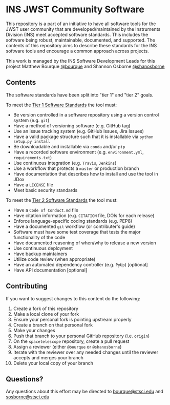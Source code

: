 # INS JWST Community Software

This repository is a part of an initiative to have all software tools for the JWST user community that are developed/maintained by the Instruments Division (INS) meet accepted software standards. This includes the software being robust, maintainable, documented, and supported. The contents of this repository aims to describe these standards for the INS software tools and encourage a common approach across projects.

This work is managed by the INS Software Development Leads for this project Matthew Bourque [@bourque](https://github.com/bourque) and Shannon Osborne [@shanosborne](https://github.com/shanosborne)

## Contents

The software standards have been split into "tier 1" and "tier 2" goals.

To meet the [Tier 1 Software Standards](tier1_standards/README.md) the tool must:
- Be version controlled in a software repository using a version control system (e.g. ``git``)
- Have a method of versioning software (e.g. GitHub tag)
- Use an issue tracking system (e.g. GitHub Issues, Jira Issues)
- Have a valid package structure such that it is installable via ``python setup.py install``
- Be downloadable and installable via ``conda`` and/or ``pip``
- Have a recorded software environment (e.g. ``environment.yml``, ``requirements.txt``)
- Use continuous integration (e.g. ``Travis``, ``Jenkins``)
- Use a workflow that protects a ``master`` or production branch
- Have documentation that describes how to install and use the tool in JDox
- Have a ``LICENSE`` file
- Meet basic security standards

To meet the [Tier 2 Software Standards](tier2_standards/README.md) the tool must:
- Have a ``Code of Conduct.md`` file
- Have citation information (e.g. ``CITATION`` file, DOIs for each release)
- Enforce language-specific coding standards (e.g. PEP8)
- Have a documented ``git`` workflow (or contributer's guide)
- Software must have some test coverage that tests the major functionality of the code
- Have documented reasoning of when/why to release a new version
- Use continuous deployment
- Have backup maintainers
- Utilize code review (when appropriate)
- Have an automated dependency controller (e.g. ``PyUp``) [optional]
- Have API documentation [optional]

## Contributing

If you want to suggest changes to this content do the following:
1. Create a fork of this repository
2. Make a local clone of your fork
3. Ensure your personal fork is pointing upstream properly
4. Create a branch on that personal fork
5. Make your changes
6. Push that branch to your personal GitHub repository (i.e. ``origin``)
7. On the ``spacetelescope`` repository, create a pull request
8. Assign a reviewer (either ``@bourque`` or ``@shanosborne``)
9. Iterate with the reviewer over any needed changes until the reviewer accepts and merges your branch
10. Delete your local copy of your branch

## Questions?

Any questions about this effort may be directed to bourque@stsci.edu and sosborne@stsci.edu
